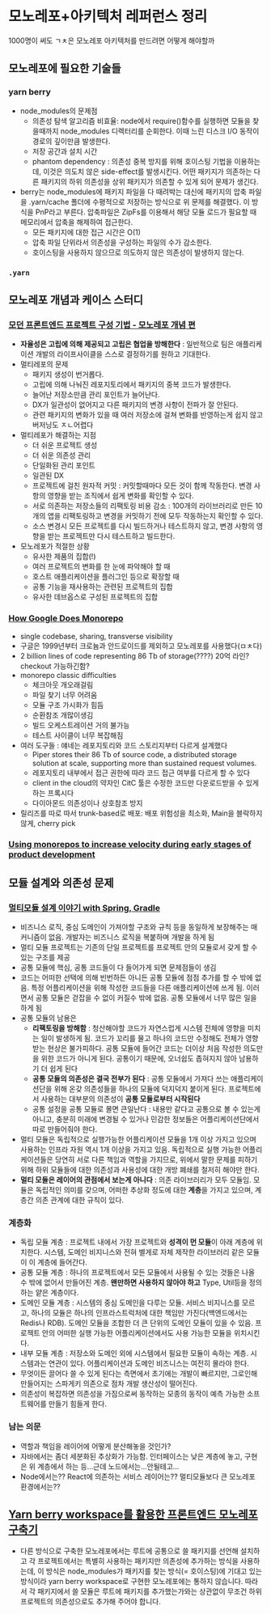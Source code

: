 # 모노레포+아키텍처 레퍼런스 정리

1000명이 써도 ㄱㅊ은 모노레포 아키텍처를 만드려면 어떻게 해야할까

## 모노레포에 필요한 기술들

### yarn berry

- node_modules의 문제점
  - 의존성 탐색 알고리즘 비효율: node에서 require()함수를 실행하면 모듈을 찾을때까지 node_modules 디렉터리를 순회한다. 이때 느린 디스크 I/O 동작이 경로의 깊이만큼 발생한다.
  - 저장 공간과 설치 시간
  - phantom dependency : 의존성 중복 방지를 위해 호이스팅 기법을 이용하는데, 이것은 의도치 않은 side-effect를 발생시킨다. 어떤 패키지가 의존하는 다른 패키지의 하위 의존성을 상위 패키지가 의존할 수 있게 되어 문제가 생긴다.
- berry는 node_modules에 패키지 파일을 다 때려박는 대신에 패키지의 압축 파일을 .yarn/cache 폴더에 수평적으로 저장하는 방식으로 위 문제를 해결했다. 이 방식을 PnP라고 부른다. 압축파일은 ZipFs를 이용해서 해당 모듈 로드가 필요할 때 메모리에서 압축을 해제하여 접근한다.
  - 모든 패키지에 대한 접근 시간은 O(1)
  - 압축 파일 단위라서 의존성을 구성하는 파일의 수가 감소한다.
  - 호이스팅을 사용하지 않으므로 의도하지 않은 의존성이 발생하지 않는다.

### `.yarn`

## 모노레포 개념과 케이스 스터디

### [모던 프론트엔드 프로젝트 구성 기법 - 모노레포 개념 편](https://d2.naver.com/helloworld/0923884)

- **자율성은 고립에 의해 제공되고 고립은 협업을 방해한다** : 일반적으로 팀은 애플리케이션 개발의 라이프사이클을 스스로 결정하기를 원하고 기대한다.
- 멀티레포의 문제
  - 패키지 생성이 번거롭다.
  - 고립에 의해 나눠진 레포지토리에서 패키지의 중복 코드가 발생한다.
  - 늘어난 저장소만큼 관리 포인트가 늘어난다.
  - DX가 일관성이 없어지고 다른 패키지의 변경 사항이 전파가 잘 안된다.
  - 관련 패키지의 변화가 있을 때 여러 저장소에 걸쳐 변화를 반영하는게 쉽지 않고 버저닝도 ㅈㄴ어렵다
- 멀티레포가 해결하는 지점
  - 더 쉬운 프로젝트 생성
  - 더 쉬운 의존성 관리
  - 단일화된 관리 포인트
  - 일관된 DX
  - 프로젝트에 걸친 원자적 커밋 : 커밋할때마다 모든 것이 함께 작동한다. 변경 사항의 영향을 받는 조직에서 쉽게 변화를 확인할 수 있다.
  - 서로 의존하는 저장소들의 리팩토링 비용 감소 : 100개의 라이브러리로 만든 10개의 앱을 리팩토링하고 변경을 커밋하기 전에 모두 작동하는지 확인할 수 있다.
  - 소스 변경시 모든 프로젝트를 다시 빌드하거나 테스트하지 않고, 변경 사항의 영향을 받는 프로젝트만 다시 테스트하고 빌드한다.
- 모노레포가 적절한 상황
  - 유사한 제품의 집합(!)
  - 여러 프로젝트의 변화를 한 눈에 파악해야 할 때
  - 호스트 애플리케이션을 플러그인 등으로 확장할 때
  - 공통 기능을 재사용하는 관련된 프로젝트의 집합
  - 유사한 데브옵스로 구성된 프로젝트의 집합

### [How Google Does Monorepo](https://qeunit.com/blog/how-google-does-monorepo/)

- single codebase, sharing, transverse visibility
- 구글은 1999년부터 크로늄과 안드로이드를 제외하고 모노레포를 사용했다(ㅁㅊ다)
- 2 billion lines of code representing 86 Tb of storage(????) 20억 라인? checkout 가능하긴함?
- monorepo classic difficulties
  - 체크아웃 개오래걸림
  - 파일 찾기 너무 어려움
  - 모듈 구조 가시화가 힘듬
  - 순환참조 개많이생김
  - 빌드 오케스트레이션 거의 불가능
  - 테스트 사이클이 너무 복잡해짐
- 여러 도구들 : 얘네는 레포지토리와 코드 스토리지부터 다르게 설계했다
  - Piper stores their 86 Tb of source code, a distributed storage solution at scale, supporting more than sustained request volumes.
  - 레포지토리 내부에서 접근 권한에 따라 코드 접근 여부를 다르게 할 수 있다
  - client in the cloud의 약자인 CitC 툴은 수정한 코드만 다운로드받을 수 있게 하는 프록시다
  - 다이아몬드 의존성이나 상호참조 방지
- 릴리즈를 따로 따서 trunk-based로 배포: 배포 위험성을 최소화, Main을 블락하지 않게, cherry pick

### [Using monorepos to increase velocity during early stages of product development](https://devblogs.microsoft.com/startups/using-monorepos-to-increase-velocity-during-early-stages-of-product-development/)

## 모듈 설계와 의존성 문제

### [멀티모듈 설계 이야기 with Spring, Gradle](https://techblog.woowahan.com/2637/)

- 비즈니스 로직, 중심 도메인이 가져야할 구조와 규칙 등을 동일하게 보장해주는 매커니즘이 없음. 개발자는 비즈니스 로직을 복붙하며 개발을 하게 됨
- 멀티 모듈 프로젝트는 기존의 단일 프로젝트를 프로젝트 안의 모듈로서 갖게 할 수 있는 구조를 제공
- 공통 모듈에 핵심, 공통 코드들이 다 들어가게 되면 문제점들이 생김
- 코드는 어떠한 선택에 의해 빈번하든 아니든 공통 모듈에 점점 추가를 할 수 밖에 없음. 특정 어플리케이션을 위해 작성한 코드들을 다른 애플리케이션에 쓰게 됨. 이러면서 공통 모듈은 걷잡을 수 없이 커질수 밖에 없음. 공통 모듈에서 너무 많은 일을 하게 됨
- 공통 모듈의 남용은
  - **리팩토링을 방해함** : 청산해야할 코드가 자연스럽게 시스템 전체에 영향을 미치는 일이 발생하게 됨. 코드가 꼬리를 물고 하나의 코드만 수정해도 전체가 영향받는 현상은 불가피하다. 공통 모듈에 들어간 코드는 더이상 처음 작성한 의도만을 위한 코드가 아니게 된다. 공통이기 때문에, 오너쉽도 좁혀지지 않아 남용하기 더 쉽게 된다
  - **공통 모듈의 의존성은 결국 전부가 된다** : 공통 모듈에서 가져다 쓰는 애플리케이션단을 위해 온갖 의존성들을 하나의 모듈에 덕지덕지 붙이게 된다. 프로젝트에서 사용하는 대부분의 의존성이 **공통 모듈로부터 시작된다**
  - 공통 설정을 공통 모듈로 몰면 큰일난다 : 내용만 같다고 공통으로 볼 수 있는게 아니고, 충분히 미래에 변경될 수 있거나 민감한 정보들은 어플리케이션단에서 따로 만들어줘야 한다.
- 멀티 모듈은 독립적으로 실행가능한 어플리케이션 모듈을 1개 이상 가지고 있으며 사용하는 인프라 자원 역시 1개 이상을 가지고 있음. 독립적으로 실행 가능한 어플리케이션들은 당연히 서로 다른 책임과 역할을 가지므로, 위에서 말한 문제를 피하기 위해 하위 모듈들에 대한 의존성과 사용성에 대한 개방 폐쇄를 철저히 해야만 한다.
- **멀티 모듈은 레이어의 관점에서 보는게 아니다** : 의존 라이브러리가 모두 모듈임. 모듈은 독립적인 의미를 갖으며, 어떠한 추상화 정도에 대한 **계층**을 가지고 있으며, 계층간 의존 관계에 대한 규칙이 있다.

### 계층화

- 독립 모듈 계층 : 프로젝트 내에서 가장 프로젝트와 **성격이 먼 모듈**이 아래 계층에 위치한다. 시스템, 도메인 비지니스와 전혀 별게로 자체 제작한 라이브러리 같은 모듈이 이 계층에 들어간다.
- 공통 모듈 계층 : 하나의 프로젝트에서 모든 모듈에서 사용될 수 있는 것들은 나올 수 밖에 없어서 만들어진 계층. **왠만하면 사용하지 않아야 하고** Type, Util등을 정의하는 얕은 계층이다.
- 도메인 모듈 계층 : 시스템의 중심 도메인을 다루는 모듈. 서비스 비지니스를 모르고, 하나의 모듈은 하나의 인프라스트럭처에 대한 책임만 가진다(백엔드에서는 Redis나 RDB). 도메인 모듈을 조합한 더 큰 단위의 도메인 모듈이 있을 수 있음. 프로젝트 안의 어떠한 실행 가능한 어플리케이션에서도 사용 가능한 모듈을 위치시킨다.
- 내부 모듈 계층 : 저장소와 도메인 외에 시스템에서 필요한 모듈이 속하는 계층. 시스템과는 연관이 있다. 어플리케이션과 도메인 비즈니스는 여전히 몰라야 한다.
- 무엇이든 끌어다 쓸 수 있게 된다는 측면에서 초기에는 개발이 빠르지만, 그로인해 만들어지는 스파게키 의존으로 점차 개발 생산성이 떨어진다.
- 의존성이 복잡하면 의존성을 가짐으로써 동작하는 모종의 동작이 예측 가능한 소프트웨어를 만들기 힘들게 한다.

### 남는 의문

- 역할과 책임을 레이어에 어떻게 분산해놓을 것인가?
- 자바에서는 좀더 세분화된 추상화가 가능함. 인터페이스는 낮은 계층에 놓고, 구현은 위 계층에서 하는 등...근데 노드에서는...안될테고...
- Node에서는?? React에 의존하는 서비스 레이어는?? 멀티모듈보다 큰 모노레포 환경에서는??

## [Yarn berry workspace를 활용한 프론트엔드 모노레포 구축기](https://techblog.woowahan.com/7976/)

- 다른 방식으로 구축한 모노레포에서는 루트에 공통으로 쓸 패키지를 선언해 설치하고 각 프로젝트에서는 특별히 사용하는 패키지만 의존성에 추가하는 방식을 사용하는데, 이 방식은 node_modules가 패키지를 찾는 방식(= 호이스팅)에 기대고 있는 방식이라 yarn berry workspace로 구현한 모노레포에는 통하지 않습니다. 따라서 각 패키지에서 쓸 모듈은 루트에 패키지를 추가했는가와는 상관없이 무조건 하위 프로젝트의 의존성으로도 추가해 주어야 합니다.
